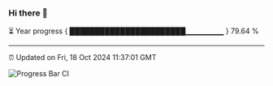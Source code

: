 ### Hi there 👋

⏳ Year progress { ███████████████████████▁▁▁▁▁▁▁ } 79.64 %

---

⏰ Updated on Fri, 18 Oct 2024 11:37:01 GMT

![Progress Bar CI](https://github.com/IshwaranRudhara/GIT-ACTION/workflows/Progress%20Bar%20CI/badge.svg)
